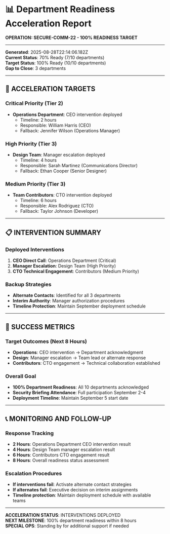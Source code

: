 # 📊 Department Readiness Acceleration Report

**OPERATION: SECURE-COMM-22 - 100% READINESS TARGET**

---

**Generated**: 2025-08-28T22:14:06.182Z  
**Current Status**: 70% Ready (7/10 departments)  
**Target Status**: 100% Ready (10/10 departments)  
**Gap to Close**: 3 departments

---

## 🎯 **ACCELERATION TARGETS**

### **Critical Priority (Tier 2)**

- **Operations Department**: CEO intervention deployed
  - Timeline: 2 hours
  - Responsible: William Harris (CEO)
  - Fallback: Jennifer Wilson (Operations Manager)

### **High Priority (Tier 3)**

- **Design Team**: Manager escalation deployed
  - Timeline: 4 hours
  - Responsible: Sarah Martinez (Communications Director)
  - Fallback: Ethan Cooper (Senior Designer)

### **Medium Priority (Tier 3)**

- **Team Contributors**: CTO intervention deployed
  - Timeline: 6 hours
  - Responsible: Alex Rodriguez (CTO)
  - Fallback: Taylor Johnson (Developer)

---

## 📋 **INTERVENTION SUMMARY**

### **Deployed Interventions**

1. **CEO Direct Call**: Operations Department (Critical)
2. **Manager Escalation**: Design Team (High Priority)
3. **CTO Technical Engagement**: Contributors (Medium Priority)

### **Backup Strategies**

- **Alternate Contacts**: Identified for all 3 departments
- **Interim Authority**: Manager authorization procedures
- **Timeline Protection**: Maintain September deployment schedule

---

## 🎯 **SUCCESS METRICS**

### **Target Outcomes (Next 8 Hours)**

- **Operations**: CEO intervention → Department acknowledgment
- **Design**: Manager escalation → Team lead or alternate response
- **Contributors**: CTO engagement → Technical collaboration established

### **Overall Goal**

- **100% Department Readiness**: All 10 departments acknowledged
- **Security Briefing Attendance**: Full participation September 2-4
- **Deployment Timeline**: Maintain September 5 start date

---

## 📞 **MONITORING AND FOLLOW-UP**

### **Response Tracking**

- **2 Hours**: Operations Department CEO intervention result
- **4 Hours**: Design Team manager escalation result
- **6 Hours**: Contributors CTO engagement result
- **8 Hours**: Overall readiness status assessment

### **Escalation Procedures**

- **If interventions fail**: Activate alternate contact strategies
- **If alternates fail**: Executive decision on interim assignments
- **Timeline protection**: Maintain deployment schedule with available teams

---

**ACCELERATION STATUS**: INTERVENTIONS DEPLOYED  
**NEXT MILESTONE**: 100% department readiness within 8 hours  
**SPECIAL OPS**: Standing by for additional support if needed
